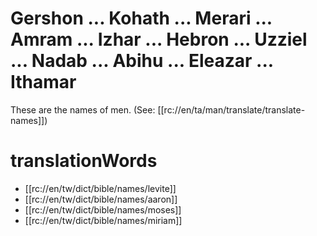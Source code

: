 # Gershon ... Kohath ... Merari ... Amram ... Izhar ... Hebron ... Uzziel ... Nadab ... Abihu ... Eleazar ... Ithamar

These are the names of men. (See: [[rc://en/ta/man/translate/translate-names]])

# translationWords

* [[rc://en/tw/dict/bible/names/levite]]
* [[rc://en/tw/dict/bible/names/aaron]]
* [[rc://en/tw/dict/bible/names/moses]]
* [[rc://en/tw/dict/bible/names/miriam]]